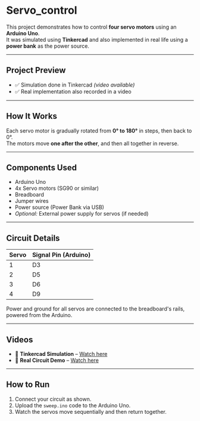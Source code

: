 # Servo_control

This project demonstrates how to control **four servo motors** using an **Arduino Uno**.  
It was simulated using **Tinkercad** and also implemented in real life using a **power bank** as the power source.

---

## Project Preview

- ✅ Simulation done in Tinkercad *(video available)*  
- ✅ Real implementation also recorded in a video

---

## How It Works

Each servo motor is gradually rotated from **0° to 180°** in steps, then back to 0°.  
The motors move **one after the other**, and then all together in reverse.

---

## Components Used

- Arduino Uno  
- 4x Servo motors (SG90 or similar)  
- Breadboard  
- Jumper wires  
- Power source (Power Bank via USB)  
- *Optional:* External power supply for servos (if needed)

---

## Circuit Details

| Servo | Signal Pin (Arduino) |
|-------|----------------------|
| 1     | D3                   |
| 2     | D5                   |
| 3     | D6                   |
| 4     | D9                   |

 Power and ground for all servos are connected to the breadboard's rails, powered from the Arduino.

---

## Videos

- 🎥 **Tinkercad Simulation** – [Watch here](https://github.com/Raghad-ALSalmi/Servo_control/blob/main/Task%20servo.mp4)  
- 🎥 **Real Circuit Demo** – [Watch here](https://github.com/Raghad-ALSalmi/Servo_control/blob/main/Task%20servo1.MOV)

---

## How to Run

1. Connect your circuit as shown.  
2. Upload the `sweep.ino` code to the Arduino Uno.  
3. Watch the servos move sequentially and then return together.
